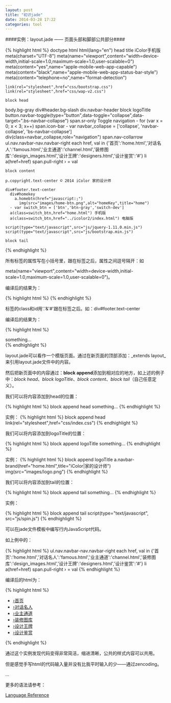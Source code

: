 ```yaml
---
layout: post
title: "初识jade"
date: 2014-03-28 17:22
categories: tool
---
```


####实例：layout.jade —— 页面头部和脚部公共部分####

{% highlight html %}
doctype html
html(lang="en")
  head
    title iColor手机版
    meta(charset="UTF-8")
    meta(name="viewport",content="width=device-width,initial-scale=1.0,maximum-scale=1.0,user-scalable=0")
    meta(content="yes",name="apple-mobile-web-app-capable")
    meta(content="black",name="apple-mobile-web-app-status-bar-style")
    meta(content="telephone=no",name="format-detection")

    link(rel="stylesheet",href="css/bootstrap.css")
    link(rel="stylesheet",href="css/wap-v2.css")

    block head

  body.bg-gray
    div#header.bg-slash
      div.navbar-header
        block logoTitle
        button.navbar-toggle(type="button",data-toggle="collapse",data-target=".bs-navbar-collapse")
          span.sr-only Toggle navigation
          - for (var x = 0; x < 3; x++)
            span.icon-bar
      - var navbar_collapse = ['collapse', 'navbar-collapse', 'bs-navbar-collapse']
      div(class=navbar_collapse,role="navigation")
        span.nav-collarrow
        ul.nav.navbar-nav.navbar-right
          each href, val in {'首页':'home.html','对话名人':'famous.html','业主通道':'channel.html','装修图库':'design_images.html','设计王牌':'designers.html','设计鉴赏':'#'}
            li
              a(href=href)
                span.pull-right &rsaquo;
                = val

    block content

    p.copyright.text-center © 2014 iColor 家的设计师

    div#footer.text-center
      div#homekey
        a.homebtn(href="javascript:;")
          img(src="images/home-btn.png",alt="homeKey",title="home")
      - var switch_btn = ['btn','btn-gray','switch-dev']
      a(class=switch_btn,href="home.html") 手机版
      a(class=switch_btn,href="../icolor2/index.html") 电脑版

    script(type="text/javascript",src="js/jquery-1.11.0.min.js")
    script(type="text/javascript",src="js/bootstrap.min.js")

    block tail

{% endhighlight %}

所有标签的属性写在小括号里，跟在标签之后，属性之间逗号隔开：如

meta(name="viewport",content="width=device-width,initial-scale=1.0,maximum-scale=1.0,user-scalable=0")。

编译后的结果为：

{% highlight html %}
<meta name="viewport" content="width=device-width,initial-scale=1.0,maximum-scale=1.0,user-scalable=0">
{% endhighlight %}

标签的class和id用'.'&'#'跟在标签之后。如：div#footer.text-center

编译后的结果为：

{% highlight html %}
<div id="footer" class="text-center">
  something...
</div>
{% endhighlight %}

layout.jade可以看作一个模版页面。通过在新页面的顶部添加：_extends layout_来引用layout.jade文件中的内容。

然后把新页面中的内容通过：**block append**添加到相对应的地方，如上述的例子中：_block head_、_block logoTitle_、_block content_、_block tail_（自己任意定义）。

我们可以将内容添加到head的位置：

{% highlight html %}
block append head
  something...
{% endhighlight %}

实例：
{% highlight html %}
block append head
  link(rel="stylesheet",href="css/index.css")
{% endhighlight %}

我们可以将内容添加到logoTitle的位置：

{% highlight html %}
block append logoTitle
  something...
{% endhighlight %}

实例：
{% highlight html %}
block append logoTitle
  a.navbar-brand(href="home.html",title="iColor|家的设计师")
    img(src="images/logo.png")
{% endhighlight %}


我们可以将内容添加到tail的位置：

{% highlight html %}
block append tail
  something...
{% endhighlight %}

实例：

{% highlight html %}
block append tail
  script(type="text/javascript", src="js/spin.js")
{% endhighlight %}

可以在jade文件模板中编写行内JavaScript代码。

如上例中的：

{% highlight html %}
ul.nav.navbar-nav.navbar-right
  each href, val in {'首页':'home.html','对话名人':'famous.html','业主通道':'channel.html','装修图库':'design_images.html','设计王牌':'designers.html','设计鉴赏':'#'}
    li
      a(href=href)
        span.pull-right &rsaquo;
        = val
{% endhighlight %}

编译后的html为：

{% highlight html %}
<ul class="nav navbar-nav navbar-right">
  <li><a href="home.html"><span class="pull-right">&rsaquo;</span>首页</a></li>
  <li><a href="famous.html"><span class="pull-right">&rsaquo;</span>对话名人</a></li>
  <li><a href="channel.html"><span class="pull-right">&rsaquo;</span>业主通道</a></li>
  <li><a href="design_images.html"><span class="pull-right">&rsaquo;</span>装修图库</a></li>
  <li><a href="designers.html"><span class="pull-right">&rsaquo;</span>设计王牌</a></li>
  <li><a href="#"><span class="pull-right">&rsaquo;</span>设计鉴赏</a></li>
</ul>
{% endhighlight %}

通过这个实例发现代码变得非常简洁，缩进清晰，公共的样式内容可以共用。

但是感觉手写html的代码输入量并没有比我平时输入的少——通过zencoding。

...

更多的语法请参考：

[Language Reference](http://jade-lang.com/reference/)

